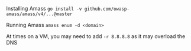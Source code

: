 Installing Amass
	`go install -v github.com/owasp-amass/amass/v4/...@master`

Running Amass
	`amass enum -d <domain>`


At times on a VM, you may need to add `-r 8.8.8.8` as it may overload the DNS